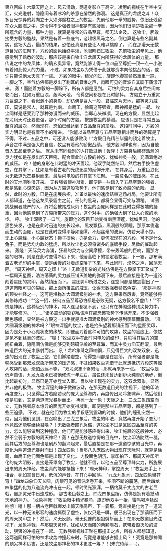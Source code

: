 第八百四十六章天际之上，风云涌动，两道身影立于高空，凌厉的视线在半空中交汇，火光迸射，隐隐间有着冰冷的杀意在悄然的弥漫。
这是真正的龙虎之斗！众多目光惊异的射向立于大须弥魔柱之上的牧尘，先前他那一拳的威势，依旧还残留在众人脑海之中，这令得不少强者眼神都是有些凝重，因为他们很清楚牧尘那一拳所蕴含的力量，那种力量，就算是寻常的五品至尊，都无法企及。
这牧尘，胆敢接受方毅的邀战，果然是有着一些底气，这超级黑马之名，倒也算是有些名副其实，这场大战，最终的结果，恐怕还真是有些让人难以揣摩了。
而在那漫天无数道目光的汇聚下，方毅的面色始终平淡，他眼睛扫过牧尘，先前牧尘的拳风上，他感觉到了熟悉的波动，那应该是来自牧尘自龙凤天内所获得的龙凤体的力量。
那传说之中的龙凤体，的确玄奥异常，竟然能够让得一位四品至尊拥—顶—点—小说有着如此惊人的力量。
不过，如果牧尘以为凭借于此就够资本向他挑战的话，或许只能说他太天真了一些。
方毅的眼中，精光闪过，旋即他脚掌猛然重重一跺，一脚之下，空气仿佛都是发出了刺耳的音爆之声，肉眼可见的音波自其脚下荡漾开来。
轰！而随着方毅的一脚跺下，所有人都是见到。
可怕的灵力自其身后空间席卷而出，犹如万重巨浪，轰鸣天地。
令得空间都是在此时颤抖。
方毅立于万重灵力巨浪之下，看似渺小的身影，却仿佛是巨人一般，君临这片天地，那等灵力威压，莫说是常人，就算是九幽。
血鹰王，徐霸这等强者，眼神都是猛的一凝。
牧尘同样是感受到了那种弥漫而来的威压。
当即心头微凛，现在的方毅，显然比起在龙凤天时还要更强，那个时候的方毅。
按照牧尘的猜测。
应该只是在寻常五品至尊的层次，然而现在，恐怕已经达到了五品至尊的顶峰。
这段时间中，方毅的实力明显也是有着不小的精进。
“你能以四品至尊与五品至尊相斗而胜的确算是了不得，不过…五品之中，可还没人能够败我！”方毅目光精芒毕露的锁定着牧尘，声音之中满是强大的自信，牧尘有着他的骄傲战绩。
他方毅同样也有，因为自他晋入五品至尊之后。
就从未有同级别的人打败过他！轰隆！方毅身后磅礴浩瀚的灵力犹如是在发出滔天巨吼，配合着此时方毅的神态，犹如神灵一般，充满着绝对的威压。
咚！他的身形在此时猛的冲天而起，他双手陡然结印，然后右手按住虚空，在其掌下，犹如是有着古老的光纹迅速的延伸开来。
在其身后，万重巨浪化为无数道光芒暴射而来，最后闪电般的在其掌下汇聚。
一股莫名的威压感，在此时的天地间弥漫开来。
无数强者眼神凝重，即便是一些踏入了五品至尊的强者，都是感到心惊肉跳，因为从方毅这般攻势下，他们感觉到了致命般的危险。
显然，此时的方毅，已是在施展杀招，准备以最快的速度结束这场战局，他要让所有人都知道，在他这龙凤录霸主之前，任何的黑马，都将会显得可笑与滑稽。
试图挑战霸者威严的人，终将会被踏成灰烬！牧尘的面庞同样是在此时变得极端的凝重，因为他感觉到了方毅所带来的压力，这个对手，的确强大到了让人心惊的地步。
呼。
牧尘深吸了一口气，旋即他的双目开始变得幽黑深邃，犹如黑洞，他的黑色头发，也是在此时迅速的变长起来。
黑发飘扬，黑洞般的双瞳，那原本俊逸而生动的面庞，也是在此时变得平静如幽潭，不起丝毫的波澜，仿若天塌不惊。
无上心魔经，小心魔状态！狮子搏兔，亦是全力，更何况现在的方毅，可不是什么兔子，而是势均力敌的猛虎，所以牧尘也必须将诸多的底牌手段，尽数的催动起来。
轰隆！天际灵力奔涌，狂暴的灵力与空间摩擦，带来轰鸣般的巨响，而那方毅的眼神，则是在此时变得冷厉下来，他居高临下的锁定着牧尘，下一霎，那布满着古老光印的手掌，便是缓慢的对着虚空落了下来，与此同时，漠然之声，回荡天际。
“周天神经，周天之印！”咚！无数道复杂的光线仿佛是在方毅掌下汇聚成了一幅周天星图，浩浩荡荡的灵力威压铺天盖地的弥漫下来，最后直接是化为一道铭刻着星图的灵印，轰然镇压而下。
星图灵印所过之处，连空间都是被震裂出了一道道肉眼可见的裂纹，那上面所覆盖的威压，让得无数强者猛然色变。
“那是神阁的顶尖神经之一，这可是堪称准大圆满级别的神术，这方毅果然厉害，竟然能够将其修炼成功！”“这一招，任何五品至尊恐怕都是必败无疑，这方毅名不虚传！”“不愧是神阁，这种级别的神术，常人连见都见不到，也只有在神阁这种顶尖势力中，才能够修习。
”“……”诸多震动的窃窃私语声在那恐怖攻势下传荡开来，不少强者面色感叹，显然是被方毅这一出手就是准大圆满级别的神术感到羡慕而震动。
“准大圆满级别的神术吗？”眼神深邃的牧尘，也是抬头望着那镇压而下的星图灵印，因为是处于小心魔状态的缘故，即便面对着这种可怕的攻势，牧尘的脸庞上，依然是见不到丝毫的波动。
“嗡！”牧尘双手在此时闪电般的结印，只见得其后方的空间扭曲着，隐隐间仿佛是能够见到磅礴浩瀚的至尊海，而其中灵力滔天翻滚，最后四道巨大的光束暴射而出。
吼！龙吟象啸之声响彻，只见得巨大的双龙双象，迅速的出现在了牧尘上空，它们脚踏虚空，令得空间都是在震荡。
所有强者都是能够感受到那双龙双象所带来的压迫感，不过如果牧尘凭借于此就想抵抗方毅这等惊人攻势的话，恐怕远远不够。
“双龙双象不够的话…那就再来多一点。
”牧尘似是低声自语，九龙九象术已被他修炼一年左右，虽说还未曾达到炉火纯青的地步，但比起最初时，显然已是开始登堂入室。
而以牧尘现在的实力，这双龙双象，显然并非他的极致。
牧尘深邃的眸子微微波动，在那无数道目光的注视下，他的印法再度变幻，只见得后方若隐若现的庞大至尊海内，再度传出龙吟象啸声，然后他们便是见到，又是两道流光暴射而出。
再添一龙一象！天际之上，三龙三象踏空而立，无数强者原本惊异的面庞开始变得凝重，即便是那些五品至尊，都是感到了一些压迫感。
不过，就在他们为牧尘的手段感到震动的时候，他们的瞳孔突然一缩，因为他们见到，在召唤出了三龙三象后，牧尘的印法，竟然再度开始了变幻！他竟然还能够继续召唤？！无数强者瞳孔急缩，这牧尘不过是区区四品至尊的实力，怎么能够做到这种程度，他们可是能够感应得出来，牧尘施展的这般神术，必然不会弱于方毅的周天神经！轰！在那无数道惊愕的目光中，牧尘印法陡然一凝，而其后方的至尊海也是剧烈的翻涌起来，最后直接是在那一道道惊骇的目光中，再度化为两道流光暴射而出！四龙四象！当那八头庞然大物出现在天际时，就算是徐霸，血鹰王他们面色都是出现了变化。
方毅面色阴沉，掌印拍下，那周天神印所化的庞大阴影，直接是笼罩向了牧尘，他就不信，以他五品至尊顶峰实力，所施展出来的周天神经，牧尘真的能够抵挡下来！“周天神印，掌控周天！”牧尘双手上下相合，犹如掌含日月，低沉的声音，在其心中回荡。
“九龙九象术，四龙四象憾苍穹！”四龙四象仰天长啸，肉眼可见的音波席卷开来，空间不断的震荡，而后四龙四象猛的化为八道流光冲击在一起，顿时灵光澎湃，一柄约莫千丈庞大的古老巨戟，自那灵光中迅速成形。
那古老巨戟之上，四龙四象盘踞，仿佛是拥有着撼动天地的神力。
“龙象神戟！”牧尘眼中精光暴涌，旋即他双手一抬，雷鸣喝声猛然响彻！嗡！那一柄古老巨戟爆发出惊天嗡鸣声，下一霎那，竟直接是化为了一道流光，以一种无法形容的速度撕裂了虚空，仅仅只是一瞬，便已出现在了那镇压而下的周天灵印之下！然后，义无反顾，毫无犹豫的狠狠劈斩而上！在那无数道目光注视下，龙象神戟，与那周天灵印，犹如从天而降的两颗陨石，携带着毁灭般的波动，狠狠的冲撞在了一起。
无数强者视线汇聚在那撞击之点，所有人都想知道，这两道同样可怕的神术攻势冲撞起来时，究竟是谁能够占据上风？！究竟是那神阁的顶尖神术厉害，还是牧尘那神秘的神术更胜一筹？！(未完待续……)。
